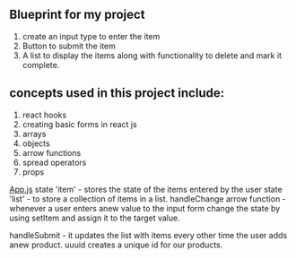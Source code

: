 ## Blueprint for my project
1. create an input type to enter the item
2. Button to submit the item
3. A list to display the items along with functionality to delete and mark it complete.
## concepts used in this project include:
1. react hooks
2. creating basic forms in react js
3. arrays
4. objects
5. arrow functions
6. spread operators
7. props

[App.js](./src/components/App.js)
state 'item' - stores the state of the items entered by the user
state 'list' - to store a collection of items in a list.
handleChange arrow function - whenever a user enters anew value to the  input form
change the state by using setItem and assign it to the target value.

handleSubmit - it updates the list with items every other time the user adds anew product.
uuuid creates a unique id for our products.